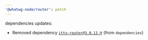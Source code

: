 ```yaml
---
'@whatwg-node/router': patch
---
```

dependencies updates:
  - Removed dependency [`itty-router@3.0.11` ↗︎](https://www.npmjs.com/package/itty-router/v/3.0.11) (from `dependencies`)
